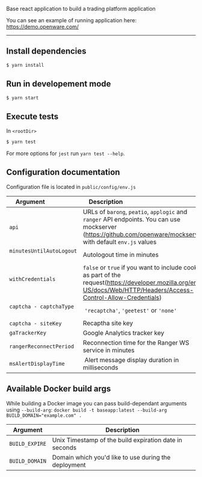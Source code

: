 Base react application to build a trading platform application

You can see an example of running application here: https://demo.openware.com/

---

## Install dependencies

```bash
$ yarn install
```

## Run in developement mode

```bash
$ yarn start
```

## Execute tests

In `<rootDir>`

```bash
$ yarn test
```

For more options for `jest` run `yarn test --help`.

## Configuration documentation

Configuration file is located in  `public/config/env.js`


| Argument                 | Description                                                  |
| --------------------- | ------------------------------------------------------------ |
| `api`    | URLs of `barong`, `peatio`, `applogic` and `ranger` API endpoints. You can use mockserver (<https://github.com/openware/mockserver>) with default `env.js` values |
| `minutesUntilAutoLogout`                |  Autologout time in minutes  |
| `withCredentials`               |  `false` or `true` if you want to include cookies as part of the request(https://developer.mozilla.org/en-US/docs/Web/HTTP/Headers/Access-Control-Allow-Credentials)   |
| `captcha - captchaType`         |  `'recaptcha'`, `'geetest'` or `'none'`   |
| `captcha - siteKey`         |  Recaptha site key   |
| `gaTrackerKey` |  Google Analytics tracker key  |
| `rangerReconnectPeriod` |  Reconnection time for the Ranger WS service in minutes    |
| `msAlertDisplayTime` |  Alert message display duration in milliseconds    |

## Available Docker build args

While building a Docker image you can pass build-dependant arguments using `--build-arg`: 
`docker build -t baseapp:latest
  --build-arg BUILD_DOMAIN="example.com" .`

| Argument       | Description                                            |
| -------------- | ------------------------------------------------------ |
| `BUILD_EXPIRE` | Unix Timestamp of the build expiration date in seconds |
| `BUILD_DOMAIN` | Domain which you'd like to use during the deployment   |

##
